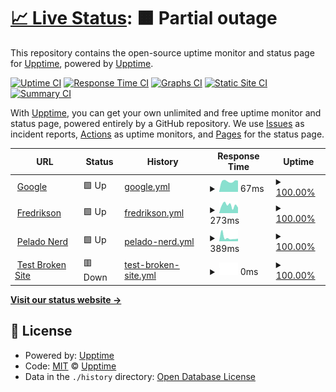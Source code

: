 # [📈 Live Status](https://pablokbs.github.io): <!--live status--> **🟧 Partial outage**

This repository contains the open-source uptime monitor and status page for [Upptime](https://upptime.js.org), powered by [Upptime](https://github.com/upptime/upptime).

[![Uptime CI](https://github.com/pablokbs/upptime/workflows/Uptime%20CI/badge.svg)](https://github.com/pablokbs/upptime/actions?query=workflow%3A%22Uptime+CI%22)
[![Response Time CI](https://github.com/pablokbs/upptime/workflows/Response%20Time%20CI/badge.svg)](https://github.com/pablokbs/upptime/actions?query=workflow%3A%22Response+Time+CI%22)
[![Graphs CI](https://github.com/pablokbs/upptime/workflows/Graphs%20CI/badge.svg)](https://github.com/pablokbs/upptime/actions?query=workflow%3A%22Graphs+CI%22)
[![Static Site CI](https://github.com/pablokbs/upptime/workflows/Static%20Site%20CI/badge.svg)](https://github.com/pablokbs/upptime/actions?query=workflow%3A%22Static+Site+CI%22)
[![Summary CI](https://github.com/pablokbs/upptime/workflows/Summary%20CI/badge.svg)](https://github.com/pablokbs/upptime/actions?query=workflow%3A%22Summary+CI%22)

With [Upptime](https://upptime.js.org), you can get your own unlimited and free uptime monitor and status page, powered entirely by a GitHub repository. We use [Issues](https://github.com/upptime/upptime/issues) as incident reports, [Actions](https://github.com/pablokbs/upptime/actions) as uptime monitors, and [Pages](https://pablokbs.github.io) for the status page.

<!--start: status pages-->
<!-- This summary is generated by Upptime (https://github.com/upptime/upptime) -->
<!-- Do not edit this manually, your changes will be overwritten -->
<!-- prettier-ignore -->
| URL | Status | History | Response Time | Uptime |
| --- | ------ | ------- | ------------- | ------ |
| <img alt="" src="https://favicons.githubusercontent.com/www.google.com" height="13"> [Google](https://www.google.com) | 🟩 Up | [google.yml](https://github.com/pablokbs/upptime/commits/HEAD/history/google.yml) | <details><summary><img alt="Response time graph" src="./graphs/google/response-time-week.png" height="20"> 67ms</summary><br><a href="https://pablokbs.github.io/upptime/history/google"><img alt="Response time 79" src="https://img.shields.io/endpoint?url=https%3A%2F%2Fraw.githubusercontent.com%2Fpablokbs%2Fupptime%2FHEAD%2Fapi%2Fgoogle%2Fresponse-time.json"></a><br><a href="https://pablokbs.github.io/upptime/history/google"><img alt="24-hour response time 71" src="https://img.shields.io/endpoint?url=https%3A%2F%2Fraw.githubusercontent.com%2Fpablokbs%2Fupptime%2FHEAD%2Fapi%2Fgoogle%2Fresponse-time-day.json"></a><br><a href="https://pablokbs.github.io/upptime/history/google"><img alt="7-day response time 67" src="https://img.shields.io/endpoint?url=https%3A%2F%2Fraw.githubusercontent.com%2Fpablokbs%2Fupptime%2FHEAD%2Fapi%2Fgoogle%2Fresponse-time-week.json"></a><br><a href="https://pablokbs.github.io/upptime/history/google"><img alt="30-day response time 79" src="https://img.shields.io/endpoint?url=https%3A%2F%2Fraw.githubusercontent.com%2Fpablokbs%2Fupptime%2FHEAD%2Fapi%2Fgoogle%2Fresponse-time-month.json"></a><br><a href="https://pablokbs.github.io/upptime/history/google"><img alt="1-year response time 79" src="https://img.shields.io/endpoint?url=https%3A%2F%2Fraw.githubusercontent.com%2Fpablokbs%2Fupptime%2FHEAD%2Fapi%2Fgoogle%2Fresponse-time-year.json"></a></details> | <details><summary><a href="https://pablokbs.github.io/upptime/history/google">100.00%</a></summary><a href="https://pablokbs.github.io/upptime/history/google"><img alt="All-time uptime 100.00%" src="https://img.shields.io/endpoint?url=https%3A%2F%2Fraw.githubusercontent.com%2Fpablokbs%2Fupptime%2FHEAD%2Fapi%2Fgoogle%2Fuptime.json"></a><br><a href="https://pablokbs.github.io/upptime/history/google"><img alt="24-hour uptime 100.00%" src="https://img.shields.io/endpoint?url=https%3A%2F%2Fraw.githubusercontent.com%2Fpablokbs%2Fupptime%2FHEAD%2Fapi%2Fgoogle%2Fuptime-day.json"></a><br><a href="https://pablokbs.github.io/upptime/history/google"><img alt="7-day uptime 100.00%" src="https://img.shields.io/endpoint?url=https%3A%2F%2Fraw.githubusercontent.com%2Fpablokbs%2Fupptime%2FHEAD%2Fapi%2Fgoogle%2Fuptime-week.json"></a><br><a href="https://pablokbs.github.io/upptime/history/google"><img alt="30-day uptime 100.00%" src="https://img.shields.io/endpoint?url=https%3A%2F%2Fraw.githubusercontent.com%2Fpablokbs%2Fupptime%2FHEAD%2Fapi%2Fgoogle%2Fuptime-month.json"></a><br><a href="https://pablokbs.github.io/upptime/history/google"><img alt="1-year uptime 100.00%" src="https://img.shields.io/endpoint?url=https%3A%2F%2Fraw.githubusercontent.com%2Fpablokbs%2Fupptime%2FHEAD%2Fapi%2Fgoogle%2Fuptime-year.json"></a></details>
| <img alt="" src="https://favicons.githubusercontent.com/www.fredrikson.com.ar" height="13"> [Fredrikson](https://www.fredrikson.com.ar) | 🟩 Up | [fredrikson.yml](https://github.com/pablokbs/upptime/commits/HEAD/history/fredrikson.yml) | <details><summary><img alt="Response time graph" src="./graphs/fredrikson/response-time-week.png" height="20"> 273ms</summary><br><a href="https://pablokbs.github.io/upptime/history/fredrikson"><img alt="Response time 314" src="https://img.shields.io/endpoint?url=https%3A%2F%2Fraw.githubusercontent.com%2Fpablokbs%2Fupptime%2FHEAD%2Fapi%2Ffredrikson%2Fresponse-time.json"></a><br><a href="https://pablokbs.github.io/upptime/history/fredrikson"><img alt="24-hour response time 193" src="https://img.shields.io/endpoint?url=https%3A%2F%2Fraw.githubusercontent.com%2Fpablokbs%2Fupptime%2FHEAD%2Fapi%2Ffredrikson%2Fresponse-time-day.json"></a><br><a href="https://pablokbs.github.io/upptime/history/fredrikson"><img alt="7-day response time 273" src="https://img.shields.io/endpoint?url=https%3A%2F%2Fraw.githubusercontent.com%2Fpablokbs%2Fupptime%2FHEAD%2Fapi%2Ffredrikson%2Fresponse-time-week.json"></a><br><a href="https://pablokbs.github.io/upptime/history/fredrikson"><img alt="30-day response time 314" src="https://img.shields.io/endpoint?url=https%3A%2F%2Fraw.githubusercontent.com%2Fpablokbs%2Fupptime%2FHEAD%2Fapi%2Ffredrikson%2Fresponse-time-month.json"></a><br><a href="https://pablokbs.github.io/upptime/history/fredrikson"><img alt="1-year response time 314" src="https://img.shields.io/endpoint?url=https%3A%2F%2Fraw.githubusercontent.com%2Fpablokbs%2Fupptime%2FHEAD%2Fapi%2Ffredrikson%2Fresponse-time-year.json"></a></details> | <details><summary><a href="https://pablokbs.github.io/upptime/history/fredrikson">100.00%</a></summary><a href="https://pablokbs.github.io/upptime/history/fredrikson"><img alt="All-time uptime 99.70%" src="https://img.shields.io/endpoint?url=https%3A%2F%2Fraw.githubusercontent.com%2Fpablokbs%2Fupptime%2FHEAD%2Fapi%2Ffredrikson%2Fuptime.json"></a><br><a href="https://pablokbs.github.io/upptime/history/fredrikson"><img alt="24-hour uptime 100.00%" src="https://img.shields.io/endpoint?url=https%3A%2F%2Fraw.githubusercontent.com%2Fpablokbs%2Fupptime%2FHEAD%2Fapi%2Ffredrikson%2Fuptime-day.json"></a><br><a href="https://pablokbs.github.io/upptime/history/fredrikson"><img alt="7-day uptime 100.00%" src="https://img.shields.io/endpoint?url=https%3A%2F%2Fraw.githubusercontent.com%2Fpablokbs%2Fupptime%2FHEAD%2Fapi%2Ffredrikson%2Fuptime-week.json"></a><br><a href="https://pablokbs.github.io/upptime/history/fredrikson"><img alt="30-day uptime 99.70%" src="https://img.shields.io/endpoint?url=https%3A%2F%2Fraw.githubusercontent.com%2Fpablokbs%2Fupptime%2FHEAD%2Fapi%2Ffredrikson%2Fuptime-month.json"></a><br><a href="https://pablokbs.github.io/upptime/history/fredrikson"><img alt="1-year uptime 99.70%" src="https://img.shields.io/endpoint?url=https%3A%2F%2Fraw.githubusercontent.com%2Fpablokbs%2Fupptime%2FHEAD%2Fapi%2Ffredrikson%2Fuptime-year.json"></a></details>
| <img alt="" src="https://favicons.githubusercontent.com/www.peladonerd.com" height="13"> [Pelado Nerd](https://www.peladonerd.com) | 🟩 Up | [pelado-nerd.yml](https://github.com/pablokbs/upptime/commits/HEAD/history/pelado-nerd.yml) | <details><summary><img alt="Response time graph" src="./graphs/pelado-nerd/response-time-week.png" height="20"> 389ms</summary><br><a href="https://pablokbs.github.io/upptime/history/pelado-nerd"><img alt="Response time 345" src="https://img.shields.io/endpoint?url=https%3A%2F%2Fraw.githubusercontent.com%2Fpablokbs%2Fupptime%2FHEAD%2Fapi%2Fpelado-nerd%2Fresponse-time.json"></a><br><a href="https://pablokbs.github.io/upptime/history/pelado-nerd"><img alt="24-hour response time 280" src="https://img.shields.io/endpoint?url=https%3A%2F%2Fraw.githubusercontent.com%2Fpablokbs%2Fupptime%2FHEAD%2Fapi%2Fpelado-nerd%2Fresponse-time-day.json"></a><br><a href="https://pablokbs.github.io/upptime/history/pelado-nerd"><img alt="7-day response time 389" src="https://img.shields.io/endpoint?url=https%3A%2F%2Fraw.githubusercontent.com%2Fpablokbs%2Fupptime%2FHEAD%2Fapi%2Fpelado-nerd%2Fresponse-time-week.json"></a><br><a href="https://pablokbs.github.io/upptime/history/pelado-nerd"><img alt="30-day response time 345" src="https://img.shields.io/endpoint?url=https%3A%2F%2Fraw.githubusercontent.com%2Fpablokbs%2Fupptime%2FHEAD%2Fapi%2Fpelado-nerd%2Fresponse-time-month.json"></a><br><a href="https://pablokbs.github.io/upptime/history/pelado-nerd"><img alt="1-year response time 345" src="https://img.shields.io/endpoint?url=https%3A%2F%2Fraw.githubusercontent.com%2Fpablokbs%2Fupptime%2FHEAD%2Fapi%2Fpelado-nerd%2Fresponse-time-year.json"></a></details> | <details><summary><a href="https://pablokbs.github.io/upptime/history/pelado-nerd">100.00%</a></summary><a href="https://pablokbs.github.io/upptime/history/pelado-nerd"><img alt="All-time uptime 100.00%" src="https://img.shields.io/endpoint?url=https%3A%2F%2Fraw.githubusercontent.com%2Fpablokbs%2Fupptime%2FHEAD%2Fapi%2Fpelado-nerd%2Fuptime.json"></a><br><a href="https://pablokbs.github.io/upptime/history/pelado-nerd"><img alt="24-hour uptime 100.00%" src="https://img.shields.io/endpoint?url=https%3A%2F%2Fraw.githubusercontent.com%2Fpablokbs%2Fupptime%2FHEAD%2Fapi%2Fpelado-nerd%2Fuptime-day.json"></a><br><a href="https://pablokbs.github.io/upptime/history/pelado-nerd"><img alt="7-day uptime 100.00%" src="https://img.shields.io/endpoint?url=https%3A%2F%2Fraw.githubusercontent.com%2Fpablokbs%2Fupptime%2FHEAD%2Fapi%2Fpelado-nerd%2Fuptime-week.json"></a><br><a href="https://pablokbs.github.io/upptime/history/pelado-nerd"><img alt="30-day uptime 100.00%" src="https://img.shields.io/endpoint?url=https%3A%2F%2Fraw.githubusercontent.com%2Fpablokbs%2Fupptime%2FHEAD%2Fapi%2Fpelado-nerd%2Fuptime-month.json"></a><br><a href="https://pablokbs.github.io/upptime/history/pelado-nerd"><img alt="1-year uptime 100.00%" src="https://img.shields.io/endpoint?url=https%3A%2F%2Fraw.githubusercontent.com%2Fpablokbs%2Fupptime%2FHEAD%2Fapi%2Fpelado-nerd%2Fuptime-year.json"></a></details>
| <img alt="" src="https://favicons.githubusercontent.com/thissitedoesnotexist.koj.co" height="13"> [Test Broken Site](https://thissitedoesnotexist.koj.co) | 🟥 Down | [test-broken-site.yml](https://github.com/pablokbs/upptime/commits/HEAD/history/test-broken-site.yml) | <details><summary><img alt="Response time graph" src="./graphs/test-broken-site/response-time-week.png" height="20"> 0ms</summary><br><a href="https://pablokbs.github.io/upptime/history/test-broken-site"><img alt="Response time 0" src="https://img.shields.io/endpoint?url=https%3A%2F%2Fraw.githubusercontent.com%2Fpablokbs%2Fupptime%2FHEAD%2Fapi%2Ftest-broken-site%2Fresponse-time.json"></a><br><a href="https://pablokbs.github.io/upptime/history/test-broken-site"><img alt="24-hour response time 0" src="https://img.shields.io/endpoint?url=https%3A%2F%2Fraw.githubusercontent.com%2Fpablokbs%2Fupptime%2FHEAD%2Fapi%2Ftest-broken-site%2Fresponse-time-day.json"></a><br><a href="https://pablokbs.github.io/upptime/history/test-broken-site"><img alt="7-day response time 0" src="https://img.shields.io/endpoint?url=https%3A%2F%2Fraw.githubusercontent.com%2Fpablokbs%2Fupptime%2FHEAD%2Fapi%2Ftest-broken-site%2Fresponse-time-week.json"></a><br><a href="https://pablokbs.github.io/upptime/history/test-broken-site"><img alt="30-day response time 0" src="https://img.shields.io/endpoint?url=https%3A%2F%2Fraw.githubusercontent.com%2Fpablokbs%2Fupptime%2FHEAD%2Fapi%2Ftest-broken-site%2Fresponse-time-month.json"></a><br><a href="https://pablokbs.github.io/upptime/history/test-broken-site"><img alt="1-year response time 0" src="https://img.shields.io/endpoint?url=https%3A%2F%2Fraw.githubusercontent.com%2Fpablokbs%2Fupptime%2FHEAD%2Fapi%2Ftest-broken-site%2Fresponse-time-year.json"></a></details> | <details><summary><a href="https://pablokbs.github.io/upptime/history/test-broken-site">100.00%</a></summary><a href="https://pablokbs.github.io/upptime/history/test-broken-site"><img alt="All-time uptime 100.00%" src="https://img.shields.io/endpoint?url=https%3A%2F%2Fraw.githubusercontent.com%2Fpablokbs%2Fupptime%2FHEAD%2Fapi%2Ftest-broken-site%2Fuptime.json"></a><br><a href="https://pablokbs.github.io/upptime/history/test-broken-site"><img alt="24-hour uptime 100.00%" src="https://img.shields.io/endpoint?url=https%3A%2F%2Fraw.githubusercontent.com%2Fpablokbs%2Fupptime%2FHEAD%2Fapi%2Ftest-broken-site%2Fuptime-day.json"></a><br><a href="https://pablokbs.github.io/upptime/history/test-broken-site"><img alt="7-day uptime 100.00%" src="https://img.shields.io/endpoint?url=https%3A%2F%2Fraw.githubusercontent.com%2Fpablokbs%2Fupptime%2FHEAD%2Fapi%2Ftest-broken-site%2Fuptime-week.json"></a><br><a href="https://pablokbs.github.io/upptime/history/test-broken-site"><img alt="30-day uptime 100.00%" src="https://img.shields.io/endpoint?url=https%3A%2F%2Fraw.githubusercontent.com%2Fpablokbs%2Fupptime%2FHEAD%2Fapi%2Ftest-broken-site%2Fuptime-month.json"></a><br><a href="https://pablokbs.github.io/upptime/history/test-broken-site"><img alt="1-year uptime 100.00%" src="https://img.shields.io/endpoint?url=https%3A%2F%2Fraw.githubusercontent.com%2Fpablokbs%2Fupptime%2FHEAD%2Fapi%2Ftest-broken-site%2Fuptime-year.json"></a></details>

<!--end: status pages-->

[**Visit our status website →**](https://pablokbs.github.io)

## 📄 License

- Powered by: [Upptime](https://github.com/upptime/upptime)
- Code: [MIT](./LICENSE) © [Upptime](https://upptime.js.org)
- Data in the `./history` directory: [Open Database License](https://opendatacommons.org/licenses/odbl/1-0/)
